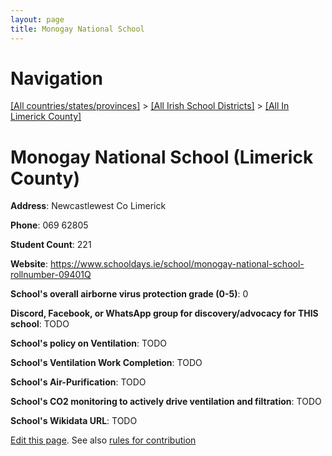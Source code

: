 ```yaml
---
layout: page
title: Monogay National School
---
```

# Navigation

[[All countries/states/provinces]](../../..) > [[All Irish School Districts]](../..) > [[All In Limerick County]](..)

# Monogay National School (Limerick County)

**Address**: Newcastlewest Co Limerick

**Phone**: 069 62805

**Student Count**: 221

**Website**: <https://www.schooldays.ie/school/monogay-national-school-rollnumber-09401Q>

**School's overall airborne virus protection grade (0-5)**: 0

**Discord, Facebook, or WhatsApp group for discovery/advocacy for THIS school**: TODO

**School's policy on Ventilation**: TODO

**School's Ventilation Work Completion**: TODO

**School's Air-Purification**: TODO

**School's CO2 monitoring to actively drive ventilation and filtration**: TODO

**School's Wikidata URL**: TODO


[Edit this page](https://github.com/ventilate-schools/Ireland/edit/main/./Limerick_County/Monogay_National_School.md). See also [rules for contribution](../../../contribution-rules/)